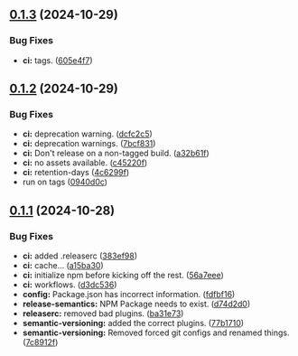## [0.1.3](https://github.com/Godot-Kafka/godot-kafka/compare/v0.1.2...v0.1.3) (2024-10-29)


### Bug Fixes

* **ci:** tags. ([605e4f7](https://github.com/Godot-Kafka/godot-kafka/commit/605e4f71e610cdf3c2dc50a53f51fd87a766d434))

## [0.1.2](https://github.com/Godot-Kafka/godot-kafka/compare/v0.1.1...v0.1.2) (2024-10-29)


### Bug Fixes

* **ci:** deprecation warning. ([dcfc2c5](https://github.com/Godot-Kafka/godot-kafka/commit/dcfc2c596d8cb1d27f91d71ea21cd0d311640d6f))
* **ci:** deprecation warnings. ([7bcf831](https://github.com/Godot-Kafka/godot-kafka/commit/7bcf831c45cdbdab32a6d402254922ccee2ac738))
* **ci:** Don't release on a non-tagged build. ([a32b61f](https://github.com/Godot-Kafka/godot-kafka/commit/a32b61f8ff8501acb94dc8ac7265ba1fd6ec1a55))
* **ci:** no assets available. ([c45220f](https://github.com/Godot-Kafka/godot-kafka/commit/c45220f06ea4b2eea36f7e654b0e8f55f346a8d9))
* **ci:** retention-days ([4c6299f](https://github.com/Godot-Kafka/godot-kafka/commit/4c6299f7cdc597cf6ef457502a093dbd8142eabc))
* run on tags ([0940d0c](https://github.com/Godot-Kafka/godot-kafka/commit/0940d0c2550040662a7c2c01dc66d752945ca624))

## [0.1.1](https://github.com/Godot-Kafka/godot-kafka/compare/v0.1.0...v0.1.1) (2024-10-28)


### Bug Fixes

* **ci:** added .releaserc ([383ef98](https://github.com/Godot-Kafka/godot-kafka/commit/383ef982af9db9cac25514697f066d7b89516b43))
* **ci:** cache... ([a15ba30](https://github.com/Godot-Kafka/godot-kafka/commit/a15ba303640be6cec8b95f9240fc93d99e015575))
* **ci:** initialize npm before kicking off the rest. ([56a7eee](https://github.com/Godot-Kafka/godot-kafka/commit/56a7eee7246a450377b8fe946f64772272b72899))
* **ci:** workflows. ([d3dc536](https://github.com/Godot-Kafka/godot-kafka/commit/d3dc53622e377ad0c9ec1e50752afd9c335b10e6))
* **config:** Package.json has incorrect information. ([fdfbf16](https://github.com/Godot-Kafka/godot-kafka/commit/fdfbf161b3806eb915cfdc2452006af2edcfbbf6))
* **release-semantics:** NPM Package needs to exist. ([d74d2d0](https://github.com/Godot-Kafka/godot-kafka/commit/d74d2d0ec570e41c29b8da44b417fe25fe6beb0c))
* **releaserc:** removed bad plugins. ([ba31e73](https://github.com/Godot-Kafka/godot-kafka/commit/ba31e73761ccf7c137a2cf677a535f61490339a6))
* **semantic-versioning:** added the correct plugins. ([77b1710](https://github.com/Godot-Kafka/godot-kafka/commit/77b1710c9ef29fff6ffa1b10688fd6268e86a552))
* **semantic-versioning:** Removed forced git configs and renamed things. ([7c8912f](https://github.com/Godot-Kafka/godot-kafka/commit/7c8912f1c7e1835c0e71f7951a47a2c2a5441f90))
